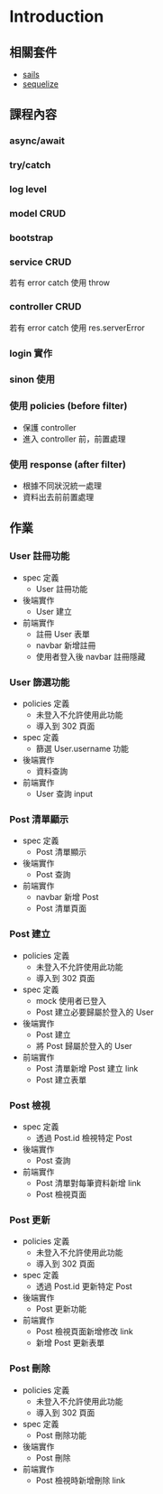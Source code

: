 Introduction
============

相關套件
--------

-	[sails](http://sailsjs.org/)
-	[sequelize](http://docs.sequelizejs.com/en/latest/)

課程內容
--------

### async/await

### try/catch

### log level

### model CRUD

### bootstrap

### service CRUD

若有 error catch 使用 throw

### controller CRUD

若有 error catch 使用 res.serverError

### login 實作

### sinon 使用

### 使用 policies (before filter)

-	保護 controller
-	進入 controller 前，前置處理

### 使用 response (after filter)

-	根據不同狀況統一處理
-	資料出去前前置處理

作業
----

### User 註冊功能

-	spec 定義
	-	User 註冊功能
-	後端實作
	-	User 建立
-	前端實作
	-	註冊 User 表單
	-	navbar 新增註冊
	-	使用者登入後 navbar 註冊隱藏

### User 篩選功能

-	policies 定義
	-	未登入不允許使用此功能
	-	導入到 302 頁面
-	spec 定義
	-	篩選 User.username 功能
-	後端實作
	-	資料查詢
-	前端實作
	-	User 查詢 input

### Post 清單顯示

-	spec 定義
	-	Post 清單顯示
-	後端實作
	-	Post 查詢
-	前端實作
	-	navbar 新增 Post
	-	Post 清單頁面

### Post 建立

-	policies 定義
	-	未登入不允許使用此功能
	-	導入到 302 頁面
-	spec 定義
	-	mock 使用者已登入
	-	Post 建立必要歸屬於登入的 User
-	後端實作
	-	Post 建立
	-	將 Post 歸屬於登入的 User
-	前端實作
	-	Post 清單新增 Post 建立 link
	-	Post 建立表單

### Post 檢視

-	spec 定義
	-	透過 Post.id 檢視特定 Post
-	後端實作
	-	Post 查詢
-	前端實作
	-	Post 清單對每筆資料新增 link
	-	Post 檢視頁面

### Post 更新

-	policies 定義
	-	未登入不允許使用此功能
	-	導入到 302 頁面
-	spec 定義
	-	透過 Post.id 更新特定 Post
-	後端實作
	-	Post 更新功能
-	前端實作
	-	Post 檢視頁面新增修改 link
	-	新增 Post 更新表單

### Post 刪除

-	policies 定義
	-	未登入不允許使用此功能
	-	導入到 302 頁面
-	spec 定義
	-	Post 刪除功能
-	後端實作
	-	Post 刪除
-	前端實作
	-	Post 檢視時新增刪除 link
